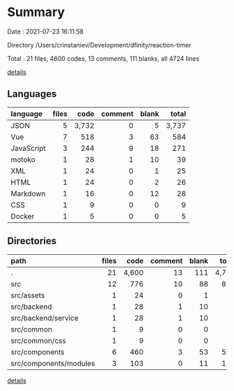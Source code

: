 # Summary

Date : 2021-07-23 16:11:58

Directory /Users/crinstaniev/Development/dfinity/reaction-timer

Total : 21 files,  4600 codes, 13 comments, 111 blanks, all 4724 lines

[details](details.md)

## Languages
| language | files | code | comment | blank | total |
| :--- | ---: | ---: | ---: | ---: | ---: |
| JSON | 5 | 3,732 | 0 | 5 | 3,737 |
| Vue | 7 | 518 | 3 | 63 | 584 |
| JavaScript | 3 | 244 | 9 | 18 | 271 |
| motoko | 1 | 28 | 1 | 10 | 39 |
| XML | 1 | 24 | 0 | 1 | 25 |
| HTML | 1 | 24 | 0 | 2 | 26 |
| Markdown | 1 | 16 | 0 | 12 | 28 |
| CSS | 1 | 9 | 0 | 0 | 9 |
| Docker | 1 | 5 | 0 | 0 | 5 |

## Directories
| path | files | code | comment | blank | total |
| :--- | ---: | ---: | ---: | ---: | ---: |
| . | 21 | 4,600 | 13 | 111 | 4,724 |
| src | 12 | 776 | 10 | 88 | 874 |
| src/assets | 1 | 24 | 0 | 1 | 25 |
| src/backend | 1 | 28 | 1 | 10 | 39 |
| src/backend/service | 1 | 28 | 1 | 10 | 39 |
| src/common | 1 | 9 | 0 | 0 | 9 |
| src/common/css | 1 | 9 | 0 | 0 | 9 |
| src/components | 6 | 460 | 3 | 53 | 516 |
| src/components/modules | 3 | 103 | 0 | 11 | 114 |

[details](details.md)